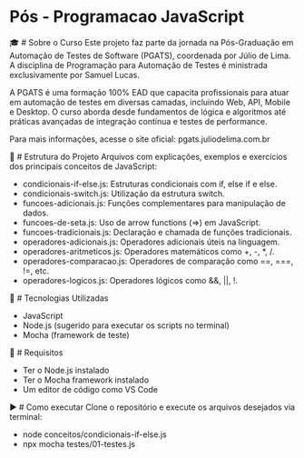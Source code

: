 # Pós - Programacao JavaScript

🎓 # Sobre o Curso
Este projeto faz parte da jornada na Pós-Graduação em Automação de Testes de Software (PGATS), coordenada por Júlio de Lima. A disciplina de Programação para Automação de Testes é ministrada exclusivamente por Samuel Lucas.

A PGATS é uma formação 100% EAD que capacita profissionais para atuar em automação de testes em diversas camadas, incluindo Web, API, Mobile e Desktop. O curso aborda desde fundamentos de lógica e algoritmos até práticas avançadas de integração contínua e testes de performance.

Para mais informações, acesse o site oficial: pgats.juliodelima.com.br

📁 # Estrutura do Projeto
Arquivos com explicações, exemplos e exercícios dos principais conceitos de JavaScript:

* condicionais-if-else.js: Estruturas condicionais com if, else if e else.
* condicionais-switch.js: Utilização da estrutura switch.
* funcoes-adicionais.js: Funções complementares para manipulação de dados.
* funcoes-de-seta.js: Uso de arrow functions (=>) em JavaScript.
* funcoes-tradicionais.js: Declaração e chamada de funções tradicionais.
* operadores-adicionais.js: Operadores adicionais úteis na linguagem.
* operadores-aritmeticos.js: Operadores matemáticos como +, -, *, /.
* operadores-comparacao.js: Operadores de comparação como ==, ===, !=, etc.
* operadores-logicos.js: Operadores lógicos como &&, ||, !.

🚀 # Tecnologias Utilizadas
* JavaScript
* Node.js (sugerido para executar os scripts no terminal)
* Mocha (framework de teste)

📝 # Requisitos
* Ter o Node.js instalado
* Ter o Mocha framework instalado
* Um editor de código como VS Code

▶️ # Como executar
Clone o repositório e execute os arquivos desejados via terminal:
* node conceitos/condicionais-if-else.js
* npx mocha testes/01-testes.js
